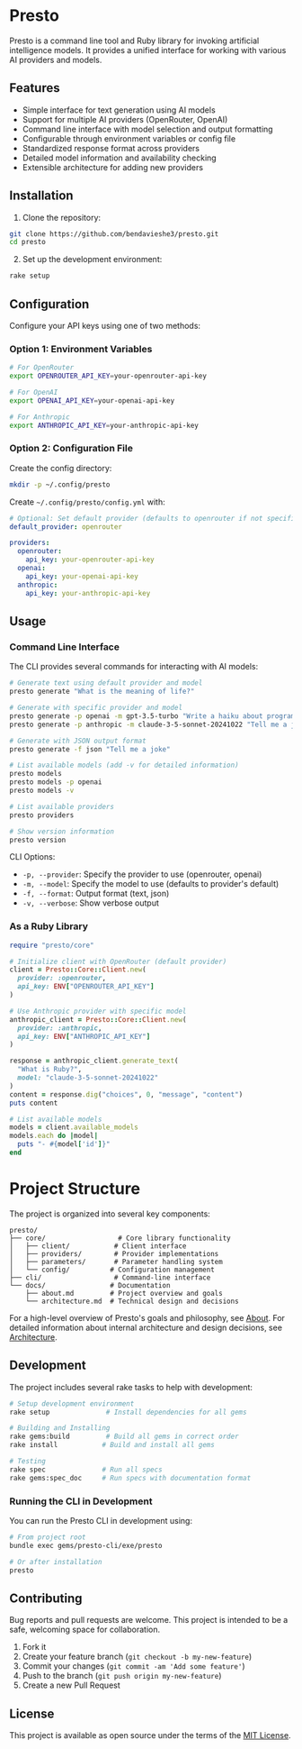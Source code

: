 # Presto

Presto is a command line tool and Ruby library for invoking artificial intelligence models. It provides a unified interface for working with various AI providers and models.

## Features

- Simple interface for text generation using AI models
- Support for multiple AI providers (OpenRouter, OpenAI)
- Command line interface with model selection and output formatting
- Configurable through environment variables or config file
- Standardized response format across providers
- Detailed model information and availability checking
- Extensible architecture for adding new providers

## Installation

1. Clone the repository:
```bash
git clone https://github.com/bendavieshe3/presto.git
cd presto
```

2. Set up the development environment:
```bash
rake setup
```

## Configuration

Configure your API keys using one of two methods:

### Option 1: Environment Variables

```bash
# For OpenRouter
export OPENROUTER_API_KEY=your-openrouter-api-key

# For OpenAI
export OPENAI_API_KEY=your-openai-api-key

# For Anthropic
export ANTHROPIC_API_KEY=your-anthropic-api-key
```

### Option 2: Configuration File

Create the config directory:
```bash
mkdir -p ~/.config/presto
```

Create `~/.config/presto/config.yml` with:
```yaml
# Optional: Set default provider (defaults to openrouter if not specified)
default_provider: openrouter

providers:
  openrouter:
    api_key: your-openrouter-api-key
  openai:
    api_key: your-openai-api-key
  anthropic:
    api_key: your-anthropic-api-key
```

## Usage

### Command Line Interface

The CLI provides several commands for interacting with AI models:

```bash
# Generate text using default provider and model
presto generate "What is the meaning of life?"

# Generate with specific provider and model
presto generate -p openai -m gpt-3.5-turbo "Write a haiku about programming"
presto generate -p anthropic -m claude-3-5-sonnet-20241022 "Tell me a joke"

# Generate with JSON output format
presto generate -f json "Tell me a joke"

# List available models (add -v for detailed information)
presto models
presto models -p openai
presto models -v

# List available providers
presto providers

# Show version information
presto version
```

CLI Options:
- `-p, --provider`: Specify the provider to use (openrouter, openai)
- `-m, --model`: Specify the model to use (defaults to provider's default)
- `-f, --format`: Output format (text, json)
- `-v, --verbose`: Show verbose output

### As a Ruby Library

```ruby
require "presto/core"

# Initialize client with OpenRouter (default provider)
client = Presto::Core::Client.new(
  provider: :openrouter,
  api_key: ENV["OPENROUTER_API_KEY"]
)

# Use Anthropic provider with specific model
anthropic_client = Presto::Core::Client.new(
  provider: :anthropic,
  api_key: ENV["ANTHROPIC_API_KEY"]
)

response = anthropic_client.generate_text(
  "What is Ruby?",
  model: "claude-3-5-sonnet-20241022"
)
content = response.dig("choices", 0, "message", "content")
puts content

# List available models
models = client.available_models
models.each do |model|
  puts "- #{model['id']}"
end
```

# Project Structure

The project is organized into several key components:

```
presto/
├── core/                  # Core library functionality
│   ├── client/           # Client interface
│   ├── providers/        # Provider implementations
│   ├── parameters/       # Parameter handling system
│   └── config/          # Configuration management
├── cli/                  # Command-line interface
└── docs/                # Documentation
    ├── about.md         # Project overview and goals
    └── architecture.md  # Technical design and decisions
```

For a high-level overview of Presto's goals and philosophy, see [About](docs/about.md).
For detailed information about internal architecture and design decisions, see [Architecture](docs/architecture.md).

## Development

The project includes several rake tasks to help with development:

```bash
# Setup development environment
rake setup              # Install dependencies for all gems

# Building and Installing
rake gems:build         # Build all gems in correct order
rake install           # Build and install all gems

# Testing
rake spec              # Run all specs
rake gems:spec_doc     # Run specs with documentation format
```

### Running the CLI in Development

You can run the Presto CLI in development using:
```bash
# From project root
bundle exec gems/presto-cli/exe/presto

# Or after installation
presto
```

## Contributing

Bug reports and pull requests are welcome. This project is intended to be a safe, welcoming space for collaboration.

1. Fork it
2. Create your feature branch (`git checkout -b my-new-feature`)
3. Commit your changes (`git commit -am 'Add some feature'`)
4. Push to the branch (`git push origin my-new-feature`)
5. Create a new Pull Request

## License

This project is available as open source under the terms of the [MIT License](https://opensource.org/licenses/MIT).